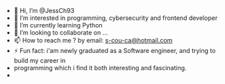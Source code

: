 - 👋 Hi, I’m @JessCh93
- 👀 I’m interested in programming, cybersecurity and frontend developer
- 🌱 I’m currently learning Python
- 💞️ I’m looking to collaborate on ...
- 📫 How to reach me ? by email: s-cou-ca@hotmail.com
- ⚡ Fun fact: i'am newly graduated as a Software engineer, and trying to build my career in
- programming which i find it both interesting and fascinating.
- 

<!---
JessCh93/JessCh93 is a ✨ special ✨ repository because its `README.md` (this file) appears on your GitHub profile.
You can click the Preview link to take a look at your changes.
--->
